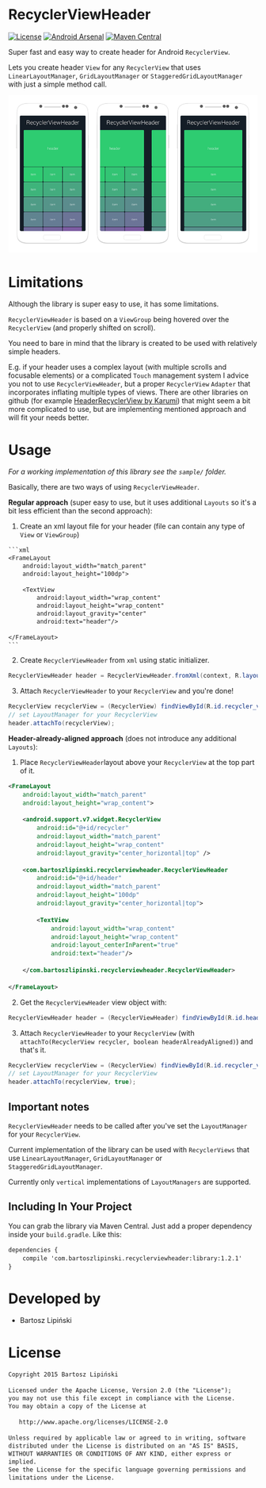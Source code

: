 RecyclerViewHeader
==================

[![License](https://img.shields.io/github/license/blipinsk/RecyclerViewHeader.svg?style=flat)](https://www.apache.org/licenses/LICENSE-2.0)
[![Android Arsenal](https://img.shields.io/badge/Android%20Arsenal-RecyclerViewHeader-green.svg?style=flat)](http://android-arsenal.com/details/1/1853)
[![Maven Central](https://img.shields.io/maven-central/v/com.bartoszlipinski.recyclerviewheader/library.svg)](http://gradleplease.appspot.com/#recyclerviewheader)

Super fast and easy way to create header for Android `RecyclerView`.

Lets you create header `View` for any `RecyclerView` that uses `LinearLayoutManager`, `GridLayoutManager` or `StaggeredGridLayoutManager` with just a simple method call.

![ ](/RecyclerViewHeader.png)

Limitations
===========
Although the library is super easy to use, it has some limitations.

`RecyclerViewHeader` is based on a `ViewGroup` being hovered over the `RecyclerView` (and properly shifted on scroll).

You need to bare in mind that the library is created to be used with relatively simple headers.

E.g. if your header uses a complex layout (with multiple scrolls and focusable elements) or a complicated `Touch` management system I advice you not to use `RecyclerViewHeader`, but a proper `RecyclerView` `Adapter` that incorporates inflating multiple types of views.
There are other libraries on github (for example [HeaderRecyclerView by Karumi][1]) that might seem a bit more complicated to use, but are implementing mentioned approach and will fit your needs better.

Usage
=====
*For a working implementation of this library see the `sample/` folder.*

Basically, there are two ways of using `RecyclerViewHeader`.

**Regular approach** (super easy to use, but it uses additional `Layouts` so it's a bit less efficient than the second approach):

  1. Create an xml layout file for your header (file can contain any type of `View` or `ViewGroup`)

    ```xml
    <FrameLayout
        android:layout_width="match_parent"
        android:layout_height="100dp">

        <TextView
            android:layout_width="wrap_content"
            android:layout_height="wrap_content"
            android:layout_gravity="center"
            android:text="header"/>

    </FrameLayout>
    ```

  2. Create `RecyclerViewHeader` from `xml` using static initializer.

  ```java
  RecyclerViewHeader header = RecyclerViewHeader.fromXml(context, R.layout.header);
  ```

  3. Attach `RecyclerViewHeader` to your `RecyclerView` and you're done!

  ```java
  RecyclerView recyclerView = (RecyclerView) findViewById(R.id.recycler_view);
  // set LayoutManager for your RecyclerView
  header.attachTo(recyclerView);
  ```

**Header-already-aligned approach** (does not introduce any additional `Layouts`):

  1. Place `RecyclerViewHeader`layout above your `RecyclerView` at the top part of it.

  ```xml
  <FrameLayout
      android:layout_width="match_parent"
      android:layout_height="wrap_content">

      <android.support.v7.widget.RecyclerView
          android:id="@+id/recycler"
          android:layout_width="match_parent"
          android:layout_height="wrap_content"
          android:layout_gravity="center_horizontal|top" />

      <com.bartoszlipinski.recyclerviewheader.RecyclerViewHeader
          android:id="@+id/header"
          android:layout_width="match_parent"
          android:layout_height="100dp"
          android:layout_gravity="center_horizontal|top">

          <TextView
              android:layout_width="wrap_content"
              android:layout_height="wrap_content"
              android:layout_centerInParent="true"
              android:text="header"/>

      </com.bartoszlipinski.recyclerviewheader.RecyclerViewHeader>

  </FrameLayout>
  ```

  2. Get the `RecyclerViewHeader` view object with:

  ```java
  RecyclerViewHeader header = (RecyclerViewHeader) findViewById(R.id.header);
  ```

  3. Attach `RecyclerViewHeader` to your `RecyclerView` (with `attachTo(RecyclerView recycler, boolean headerAlreadyAligned)`) and that's it.

  ```java
  RecyclerView recyclerView = (RecyclerView) findViewById(R.id.recycler_view);
  // set LayoutManager for your RecyclerView
  header.attachTo(recyclerView, true);
  ```


Important notes
---------------

`RecyclerViewHeader` needs to be called after you've set the `LayoutManager` for your `RecyclerView`.

Current implementation of the library can be used with `RecyclerViews` that use `LinearLayoutManager`, `GridLayoutManager` or `StaggeredGridLayoutManager`.

Currently only `vertical` implementations of `LayoutManagers` are supported.


Including In Your Project
-------------------------
You can grab the library via Maven Central. Just add a proper dependency inside your `build.gradle`. Like this:

```xml
dependencies {
    compile 'com.bartoszlipinski.recyclerviewheader:library:1.2.1'
}
```

Developed by
============
 * Bartosz Lipiński

License
=======

    Copyright 2015 Bartosz Lipiński
    
    Licensed under the Apache License, Version 2.0 (the "License");
    you may not use this file except in compliance with the License.
    You may obtain a copy of the License at

       http://www.apache.org/licenses/LICENSE-2.0

    Unless required by applicable law or agreed to in writing, software
    distributed under the License is distributed on an "AS IS" BASIS,
    WITHOUT WARRANTIES OR CONDITIONS OF ANY KIND, either express or implied.
    See the License for the specific language governing permissions and
    limitations under the License.


 [1]: https://github.com/Karumi/HeaderRecyclerView
